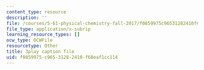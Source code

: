 ```yaml
---
content_type: resource
description: ''
file: /courses/5-61-physical-chemistry-fall-2017/f0859975c96531282410f68eaf1cc114_lfH99vfhiI4.srt
file_type: application/x-subrip
learning_resource_types: []
ocw_type: OCWFile
resourcetype: Other
title: 3play caption file
uid: f0859975-c965-3128-2410-f68eaf1cc114
---
```

